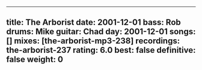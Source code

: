 
---
title: The Arborist
date: 2001-12-01
bass:	Rob
drums:	Mike
guitar:	Chad
day: 2001-12-01
songs: []
mixes: [the-arborist-mp3-238]
recordings: the-arborist-237
rating: 6.0
best: false
definitive: false
weight: 0
---
